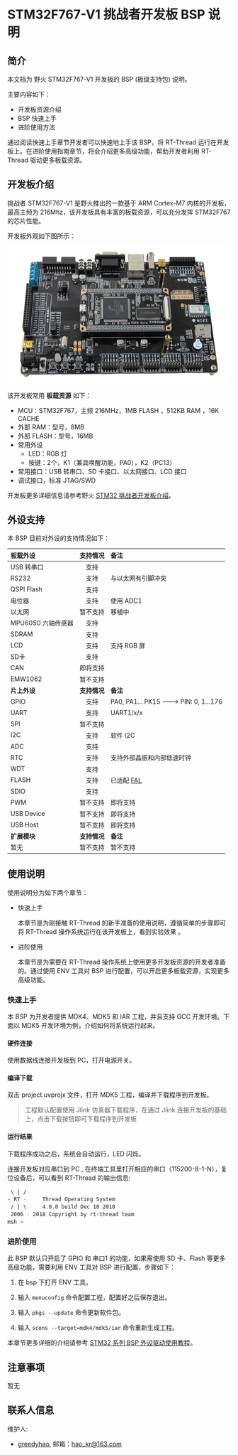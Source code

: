 # STM32F767-V1 挑战者开发板 BSP 说明

## 简介

本文档为 野火 STM32F767-V1 开发板的 BSP (板级支持包) 说明。

主要内容如下：

- 开发板资源介绍
- BSP 快速上手
- 进阶使用方法

通过阅读快速上手章节开发者可以快速地上手该 BSP，将 RT-Thread 运行在开发板上。在进阶使用指南章节，将会介绍更多高级功能，帮助开发者利用 RT-Thread 驱动更多板载资源。

## 开发板介绍

挑战者 STM32F767-V1 是野火推出的一款基于 ARM Cortex-M7 内核的开发板，最高主频为 216Mhz，该开发板具有丰富的板载资源，可以充分发挥 STM32F767 的芯片性能。

开发板外观如下图所示：

![board](figures/board.jpg)

该开发板常用 **板载资源** 如下：

- MCU：STM32F767，主频 216MHz，1MB FLASH ，512KB RAM ，16K CACHE
- 外部 RAM：型号，8MB
- 外部 FLASH：型号，16MB
- 常用外设
  - LED：RGB 灯
  - 按键：2个，K1（兼具唤醒功能，PA0），K2（PC13）
- 常用接口：USB 转串口、SD 卡接口、以太网接口、LCD 接口
- 调试接口，标准 JTAG/SWD

开发板更多详细信息请参考野火 [STM32 挑战者开发板介绍](https://fire-stm32.taobao.com/index.htm)。

## 外设支持

本 BSP 目前对外设的支持情况如下：

| **板载外设**      | **支持情况** | **备注**                                                |
| :---------------- | :----------: | :------------------------------------------------------ |
| USB 转串口        |     支持     |                                                         |
| RS232             |     支持     | 与以太网有引脚冲突                                      |
| QSPI Flash        |     支持     |                                                         |
| 电位器            |     支持     | 使用 ADC1                                               |
| 以太网            |   暂不支持   | 移植中                                                  |
| MPU6050 六轴传感器 |     支持     |                                                         |
| SDRAM             |     支持     |                                                         |
| LCD               |     支持     | 支持 RGB 屏                                             |
| SD卡              |     支持     |                                                         |
| CAN               |   即将支持   |                                                         |
| EMW1062           |   暂不支持   |                                                         |
| **片上外设**      | **支持情况** | **备注**                                                |
| GPIO              |     支持     | PA0, PA1... PK15 ---> PIN: 0, 1...176                   |
| UART              |     支持     | UART1/x/x                                               |
| SPI               |   暂不支持   |                                                         |
| I2C               |     支持     | 软件 I2C                                                |
| ADC               |     支持     |                                                         |
| RTC               |     支持     | 支持外部晶振和内部低速时钟                              |
| WDT               |     支持     |                                                         |
| FLASH             |     支持     | 已适配 [FAL](https://github.com/RT-Thread-packages/fal) |
| SDIO              |     支持     |                                                         |
| PWM               |   暂不支持   | 即将支持                                                |
| USB Device        |   暂不支持   | 即将支持                                                |
| USB Host          |   暂不支持   | 即将支持                                                |
| **扩展模块**      | **支持情况** | **备注**                                                |
| 暂无              |   暂不支持   | 暂不支持                                                |

## 使用说明

使用说明分为如下两个章节：

- 快速上手

    本章节是为刚接触 RT-Thread 的新手准备的使用说明，遵循简单的步骤即可将 RT-Thread 操作系统运行在该开发板上，看到实验效果 。

- 进阶使用

    本章节是为需要在 RT-Thread 操作系统上使用更多开发板资源的开发者准备的。通过使用 ENV 工具对 BSP 进行配置，可以开启更多板载资源，实现更多高级功能。


### 快速上手

本 BSP 为开发者提供 MDK4、MDK5 和 IAR 工程，并且支持 GCC 开发环境。下面以 MDK5 开发环境为例，介绍如何将系统运行起来。

#### 硬件连接

使用数据线连接开发板到 PC，打开电源开关。

#### 编译下载

双击 project.uvprojx 文件，打开 MDK5 工程，编译并下载程序到开发板。

> 工程默认配置使用 Jlink 仿真器下载程序，在通过 Jlink 连接开发板的基础上，点击下载按钮即可下载程序到开发板

#### 运行结果

下载程序成功之后，系统会自动运行，LED 闪烁。

连接开发板对应串口到 PC , 在终端工具里打开相应的串口（115200-8-1-N），复位设备后，可以看到 RT-Thread 的输出信息:

```bash
 \ | /
- RT -     Thread Operating System
 / | \     4.0.0 build Dec 10 2018
 2006 - 2018 Copyright by rt-thread team
msh >
```
### 进阶使用

此 BSP 默认只开启了 GPIO 和 串口1 的功能，如果需使用 SD 卡、Flash 等更多高级功能，需要利用 ENV 工具对 BSP 进行配置，步骤如下：

1. 在 bsp 下打开 ENV 工具。

2. 输入 `menuconfig` 命令配置工程，配置好之后保存退出。

3. 输入 `pkgs --update` 命令更新软件包。

4. 输入 `scons --target=mdk4/mdk5/iar` 命令重新生成工程。

本章节更多详细的介绍请参考 [STM32 系列 BSP 外设驱动使用教程](../docs/STM32系列BSP外设驱动使用教程.md)。

## 注意事项

暂无

## 联系人信息

维护人:

-  [greedyhao](https://github.com/greedyhao), 邮箱：<hao_kr@163.com>